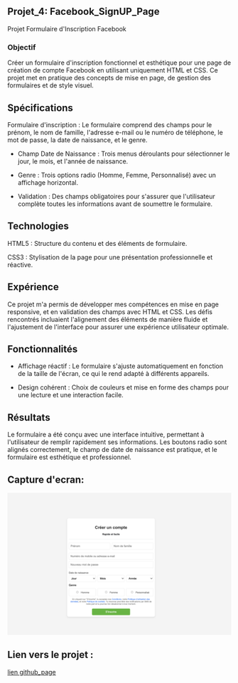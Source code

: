 ## Projet_4: Facebook_SignUP_Page
Projet Formulaire d'Inscription Facebook
### Objectif
Créer un formulaire d'inscription fonctionnel et esthétique pour une page de création de compte Facebook en utilisant uniquement HTML et CSS. Ce projet met en pratique des concepts de mise en page, de gestion des formulaires et de style visuel.

## Spécifications
Formulaire d'inscription : Le formulaire comprend des champs pour le prénom, le nom de famille, l'adresse e-mail ou le numéro de téléphone, le mot de passe, la date de naissance, et le genre.

* Champ Date de Naissance : Trois menus déroulants pour sélectionner le jour, le mois, et l'année de naissance.

* Genre : Trois options radio (Homme, Femme, Personnalisé) avec un affichage horizontal.

* Validation : Des champs obligatoires pour s'assurer que l'utilisateur complète toutes les informations avant de soumettre le formulaire.

## Technologies

HTML5 : Structure du contenu et des éléments de formulaire.

CSS3 : Stylisation de la page pour une présentation professionnelle et réactive.

## Expérience
Ce projet m'a permis de développer mes compétences en mise en page responsive, et en validation des champs avec HTML et CSS. Les défis rencontrés incluaient l'alignement des éléments de manière fluide et l'ajustement de l'interface pour assurer une expérience utilisateur optimale.

## Fonctionnalités
 - Affichage réactif : Le formulaire s'ajuste automatiquement en fonction de la taille de l'écran, ce qui le rend adapté à différents appareils.

 - Design cohérent : Choix de couleurs et mise en forme des champs pour une lecture et une interaction facile.

## Résultats
Le formulaire a été conçu avec une interface intuitive, permettant à l'utilisateur de remplir rapidement ses informations. Les boutons radio sont alignés correctement, le champ de date de naissance est pratique, et le formulaire est esthétique et professionnel.

## Capture d'ecran:
![image_Apercu](./image_1.png)
## Lien vers le projet :
[lien github_page](https://asmah003.github.io/Facebook_Home_Page/)



